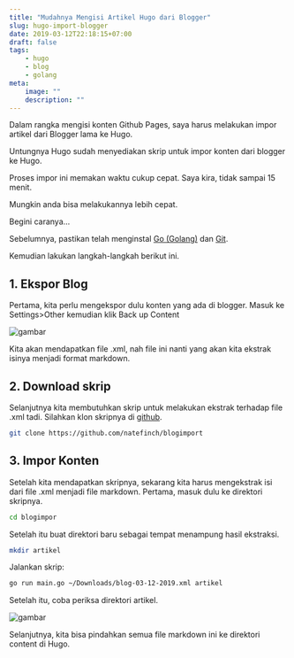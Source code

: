 ```yaml
---
title: "Mudahnya Mengisi Artikel Hugo dari Blogger"
slug: hugo-import-blogger
date: 2019-03-12T22:18:15+07:00
draft: false
tags:
    - hugo
    - blog
    - golang
meta:
    image: ""
    description: ""
---
```


Dalam rangka mengisi konten Github Pages, saya harus melakukan impor artikel dari Blogger lama ke Hugo.

Untungnya Hugo sudah menyediakan skrip untuk impor konten dari blogger ke Hugo.

Proses impor ini memakan waktu cukup cepat. Saya kira, tidak sampai 15 menit.

Mungkin anda bisa melakukannya lebih cepat.

Begini caranya…

Sebelumnya, pastikan telah menginstal [Go (Golang)](https://golang.org/Go) dan [Git](https://git-scm.com).

Kemudian lakukan langkah-langkah berikut ini.

## 1. Ekspor Blog

Pertama, kita perlu mengekspor dulu konten yang ada di blogger. Masuk ke Settings>Other kemudian klik Back up Content

![gambar](/images/hugo-import-blogger/1.png)

Kita akan mendapatkan file .xml, nah file ini nanti yang akan kita ekstrak isinya menjadi format markdown.


## 2. Download skrip

Selanjutnya kita membutuhkan skrip untuk melakukan ekstrak terhadap file .xml tadi. Silahkan klon skripnya di [github](https://github.com/natefinch/blogimport).

```bash
git clone https://github.com/natefinch/blogimport
```

## 3. Impor Konten

Setelah kita mendapatkan skripnya, sekarang kita harus mengekstrak isi dari file .xml menjadi file markdown. Pertama, masuk dulu ke direktori skripnya.

```bash
cd blogimpor
```

Setelah itu buat direktori baru sebagai tempat menampung hasil ekstraksi.

```bash
mkdir artikel
```

Jalankan skrip:

```bash
go run main.go ~/Downloads/blog-03-12-2019.xml artikel
```

Setelah itu, coba periksa direktori artikel.

![gambar](/images/hugo-import-blogger/2.png)

Selanjutnya, kita bisa pindahkan semua file markdown ini ke direktori content di Hugo.